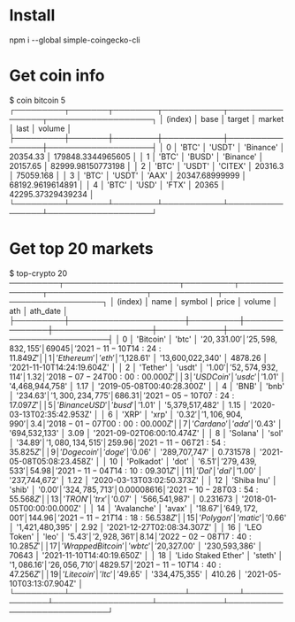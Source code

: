 # Install
npm i --global simple-coingecko-cli

# Get coin info
$ coin bitcoin 5
┌─────────┬───────┬────────┬───────────┬────────────────┬───────────────────┐
│ (index) │ base  │ target │  market   │      last      │      volume       │
├─────────┼───────┼────────┼───────────┼────────────────┼───────────────────┤
│    0    │ 'BTC' │ 'USDT' │ 'Binance' │    20354.33    │ 179848.3344965605 │
│    1    │ 'BTC' │ 'BUSD' │ 'Binance' │    20157.65    │ 82999.98150773198 │
│    2    │ 'BTC' │ 'USDT' │  'CITEX'  │    20316.3     │     75059.168     │
│    3    │ 'BTC' │ 'USDT' │   'AAX'   │ 20347.68999999 │ 68192.9619614891  │
│    4    │ 'BTC' │ 'USD'  │   'FTX'   │     20365      │ 42295.37329439234 │
└─────────┴───────┴────────┴───────────┴────────────────┴───────────────────┘

# Get top 20 markets
$ top-crypto 20
─────────┬─────────────────────┬─────────┬──────────────┬──────────────────┬────────────┬────────────────────────────┐
│ (index) │        name         │ symbol  │    price     │      volume      │    ath     │          ath_date          │
├─────────┼─────────────────────┼─────────┼──────────────┼──────────────────┼────────────┼────────────────────────────┤
│    0    │      'Bitcoin'      │  'btc'  │ '$20,331.00' │ '25,598,832,155' │   69045    │ '2021-11-10T14:24:11.849Z' │
│    1    │     'Ethereum'      │  'eth'  │ '$1,128.61'  │ '13,600,022,340' │  4878.26   │ '2021-11-10T14:24:19.604Z' │
│    2    │      'Tether'       │ 'usdt'  │   '$1.00'    │ '52,574,932,114' │    1.32    │ '2018-07-24T00:00:00.000Z' │
│    3    │     'USD Coin'      │ 'usdc'  │   '$1.01'    │ '4,468,944,758'  │    1.17    │ '2019-05-08T00:40:28.300Z' │
│    4    │        'BNB'        │  'bnb'  │  '$234.63'   │ '1,300,234,775'  │   686.31   │ '2021-05-10T07:24:17.097Z' │
│    5    │    'Binance USD'    │ 'busd'  │   '$1.01'    │ '5,379,517,482'  │    1.15    │ '2020-03-13T02:35:42.953Z' │
│    6    │        'XRP'        │  'xrp'  │   '$0.32'    │ '1,106,904,990'  │    3.4     │ '2018-01-07T00:00:00.000Z' │
│    7    │      'Cardano'      │  'ada'  │   '$0.43'    │  '694,532,133'   │    3.09    │ '2021-09-02T06:00:10.474Z' │
│    8    │      'Solana'       │  'sol'  │   '$34.89'   │ '1,080,134,515'  │   259.96   │ '2021-11-06T21:54:35.825Z' │
│    9    │     'Dogecoin'      │ 'doge'  │   '$0.06'    │  '289,707,747'   │  0.731578  │ '2021-05-08T05:08:23.458Z' │
│   10    │     'Polkadot'      │  'dot'  │   '$6.51'    │  '279,439,533'   │   54.98    │ '2021-11-04T14:10:09.301Z' │
│   11    │        'Dai'        │  'dai'  │   '$1.00'    │  '237,744,672'   │    1.22    │ '2020-03-13T03:02:50.373Z' │
│   12    │     'Shiba Inu'     │ 'shib'  │   '$0.00'    │  '324,785,713'   │ 0.00008616 │ '2021-10-28T03:54:55.568Z' │
│   13    │       'TRON'        │  'trx'  │   '$0.07'    │  '566,541,987'   │  0.231673  │ '2018-01-05T00:00:00.000Z' │
│   14    │     'Avalanche'     │ 'avax'  │   '$18.67'   │  '649,172,001'   │   144.96   │ '2021-11-21T14:18:56.538Z' │
│   15    │      'Polygon'      │ 'matic' │   '$0.66'    │ '1,421,480,395'  │    2.92    │ '2021-12-27T02:08:34.307Z' │
│   16    │     'LEO Token'     │  'leo'  │   '$5.43'    │   '2,928,361'    │    8.14    │ '2022-02-08T17:40:10.285Z' │
│   17    │  'Wrapped Bitcoin'  │ 'wbtc'  │ '$20,327.00' │  '230,593,386'   │   70643    │ '2021-11-10T14:40:19.650Z' │
│   18    │ 'Lido Staked Ether' │ 'steth' │ '$1,086.16'  │   '26,056,710'   │  4829.57   │ '2021-11-10T14:40:47.256Z' │
│   19    │     'Litecoin'      │  'ltc'  │   '$49.65'   │  '334,475,355'   │   410.26   │ '2021-05-10T03:13:07.904Z' │
└─────────┴─────────────────────┴─────────┴──────────────┴──────────────────┴────────────┴────────────────────────────┘